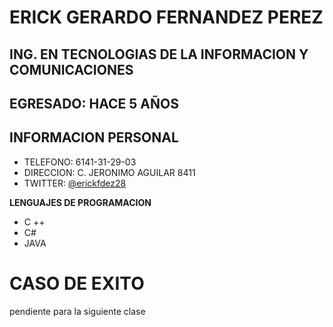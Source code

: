
# ERICK GERARDO FERNANDEZ PEREZ
## ING. EN TECNOLOGIAS DE LA INFORMACION Y COMUNICACIONES
## EGRESADO: HACE 5 AÑOS


## INFORMACION PERSONAL
 - TELEFONO: 6141-31-29-03
 - DIRECCION: C. JERONIMO AGUILAR 8411
 - TWITTER: [@erickfdez28](https://twitter.com/erickfdez28)
 

**LENGUAJES DE PROGRAMACION**
 - C ++
 - C#
 - JAVA
 

# CASO DE EXITO 
pendiente para la siguiente clase
 
